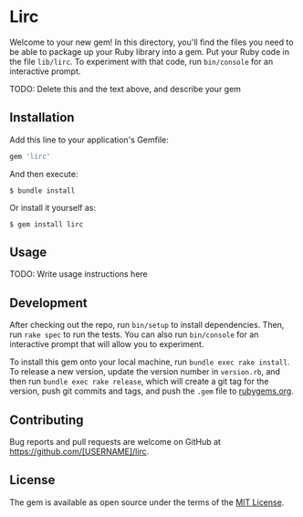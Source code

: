 # Lirc

Welcome to your new gem! In this directory, you'll find the files you need to be able to package up your Ruby library into a gem. Put your Ruby code in the file `lib/lirc`. To experiment with that code, run `bin/console` for an interactive prompt.

TODO: Delete this and the text above, and describe your gem

## Installation

Add this line to your application's Gemfile:

```ruby
gem 'lirc'
```

And then execute:

    $ bundle install

Or install it yourself as:

    $ gem install lirc

## Usage

TODO: Write usage instructions here

## Development

After checking out the repo, run `bin/setup` to install dependencies. Then, run `rake spec` to run the tests. You can also run `bin/console` for an interactive prompt that will allow you to experiment.

To install this gem onto your local machine, run `bundle exec rake install`. To release a new version, update the version number in `version.rb`, and then run `bundle exec rake release`, which will create a git tag for the version, push git commits and tags, and push the `.gem` file to [rubygems.org](https://rubygems.org).

## Contributing

Bug reports and pull requests are welcome on GitHub at https://github.com/[USERNAME]/lirc.


## License

The gem is available as open source under the terms of the [MIT License](https://opensource.org/licenses/MIT).
